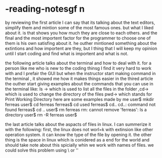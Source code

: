 # -reading-notesgf n
by reviewing the first article I can say that its talking about the text editors, simplify them and mintion some of the most famous ones. but what I liked about it. is that shows you how much they are close to each others. and the final and the most importent factor for the programmer to choose one of them is his own satisfing about it. he outher mintioned something about the extintions and how importent are they, but I thing that I will keep my opinion until I start coding and find what is importent and what is not.


the following article talks about the terminal and how to deal with it. for a person like me who is new to the coding thinsg I find it very hard to work with and I prefair the GUI 
but when the instructor start making command in the terminal , it showed me how it makes things easier 
in the thired article the outher start giving examples about the  commands that you can use in the terminal like:  ls -> which is used to list all the files in the folder ,cd-> which is used to change the directory of the files pwd-> which stands for Print Working Directory
here are some examples made by me 
user$ mkdir ferreas
user$ cd ferreas
ferreas$ cd used
ferreas$ cd..
cd..: command not found
ferreas$ cd ..
user$ rm ferreas
rm: cannot remove 'ferreas': Is a directory
user$ rm -R ferreas
user$


the last article talks about the aspacts of files in linux. I can summerize it with the following: first, the linux does not worl=k with extinsion like other operation system. it can know the type of the file by opening it. the other thing is the space in linux which is conidered as a end for the world and should take note about this spicially whin we work with names of files. we could solve this problem using \ or ''


